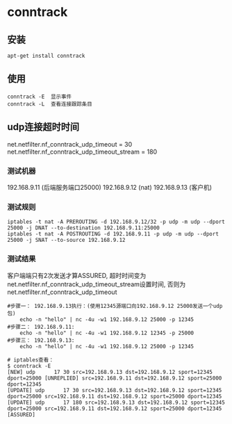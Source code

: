 # conntrack
## 安装

    apt-get install conntrack

## 使用

    conntrack -E  显示事件
    conntrack -L  查看连接跟踪条目

## udp连接超时时间
net.netfilter.nf_conntrack_udp_timeout = 30
net.netfilter.nf_conntrack_udp_timeout_stream = 180

### 测试机器
192.168.9.11 (后端服务端口25000)
192.168.9.12 (nat)
192.168.9.13 (客户机)

### 测试规则

    iptables -t nat -A PREROUTING -d 192.168.9.12/32 -p udp -m udp --dport 25000 -j DNAT --to-destination 192.168.9.11:25000
    iptables -t nat -A POSTROUTING -d 192.168.9.11 -p udp -m udp --dport 25000 -j SNAT --to-source 192.168.9.12

### 测试结果
客户端端只有2次发送才算ASSURED, 超时时间变为net.netfilter.nf_conntrack_udp_timeout_stream设置时间, 否则为net.netfilter.nf_conntrack_udp_timeout

    #步骤一： 192.168.9.13执行：(使用12345源端口向192.168.9.12 25000发送一个udp包)
        echo -n "hello" | nc -4u -w1 192.168.9.12 25000 -p 12345
    #步骤二： 192.168.9.11:
        echo -n "hello" | nc -4u -w1 192.168.9.12 12345 -p 25000
    #步骤三： 192.168.9.13:
        echo -n "hello" | nc -4u -w1 192.168.9.12 25000 -p 12345

    # iptables查看：
    $ conntrack -E 
    [NEW] udp      17 30 src=192.168.9.13 dst=192.168.9.12 sport=12345 dport=25000 [UNREPLIED] src=192.168.9.11 dst=192.168.9.12 sport=25000 dport=12345
    [UPDATE] udp      17 30 src=192.168.9.13 dst=192.168.9.12 sport=12345 dport=25000 src=192.168.9.11 dst=192.168.9.12 sport=25000 dport=12345
    [UPDATE] udp      17 180 src=192.168.9.13 dst=192.168.9.12 sport=12345 dport=25000 src=192.168.9.11 dst=192.168.9.12 sport=25000 dport=12345 [ASSURED]

